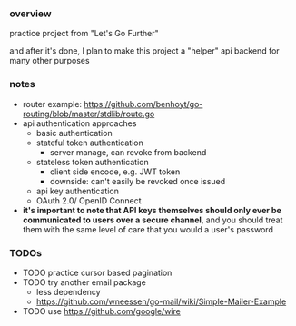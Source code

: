 ### overview

practice project from "Let's Go Further"

and after it's done, I plan to make this project a "helper" api backend for many other purposes

### notes

- router example: https://github.com/benhoyt/go-routing/blob/master/stdlib/route.go
- api authentication approaches
    - basic authentication
    - stateful token authentication
        - server manage, can revoke from backend
    - stateless token authentication
        - client side encode, e.g. JWT token
        - downside: can't easily be revoked once issued
    - api key authentication
    - OAuth 2.0/ OpenID Connect
- **it's important to note that API keys themselves should only ever be communicated to users over a secure channel**, and you should treat them with the same level of care that you would a user's password

### TODOs

- TODO practice cursor based pagination
- TODO try another email package
    - less dependency
    - https://github.com/wneessen/go-mail/wiki/Simple-Mailer-Example
- TODO use https://github.com/google/wire
